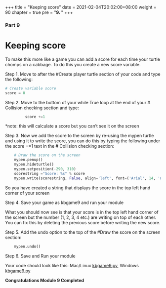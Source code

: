 +++
title = "Keeping score"
date = 2021-02-04T20:02:00+08:00
weight = 90
chapter = true
pre = "<b>9. </b>"
+++

### Part 9

# Keeping score

To make this more like a game you can add a score for each time your turtle
 chomps on a cabbage. To do this you create a new score variable.

Step 1.  Move to after the \#Create player turtle section of your code and
 type the following:

```python
# Create variable score
score = 0
```

Step 2.  Move to the bottom of your while True loop at the end of your
 \# Collision checking section and type:

```python
         score +=1
```

\*note: this will calculate a score but you can’t see it on the screen

Step 3.  Now we add the score to the screen by re-using the mypen turtle and
 using it to write the score, you can do this by typing the following under the
 score +=1 text in the \# Collision checking section:

```python
    # Draw the score on the screen
    mypen.penup()
    mypen.hideturtle()
    mypen.setposition(-290, 310)
    scorestring ="Score: %s" % score
    mypen.write(scorestring, False, align='left', font=('Arial', 14, 'normal'))
```

So you have created a string that displays the score in the top left hand
 corner of your screen

Step 4.  Save your game as kbgame9 and run your module

What you should now see is that your score is in the top left hand corner of
 the screen but the number \(1, 2, 3, 4 etc.\) are writing on top of each other.
 You can fix this by deleting the previous score before writing the new score.

Step 5.  Add the undo option to the top of the \#Draw the score on the screen
 section:

```python
    mypen.undo()
```

Step 6.  Save and Run your module

Your code should look like this: Mac/Linux [kbgame9.py](/python_game/src/kbgame9.py), Windows [kbgame9.py](/python_game/src/kbgame9_win.py)

**Congratulations Module 9 Completed**
